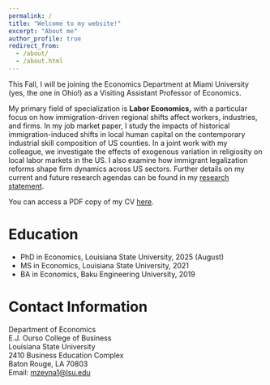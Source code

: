 ```yaml
---
permalink: /
title: "Welcome to my website!"
excerpt: "About me"
author_profile: true
redirect_from: 
  - /about/
  - /about.html
---
```


This Fall, I will be joining the Economics Department at Miami University (yes, the one in Ohio!) as a Visiting Assistant Professor of Economics.

My primary field of specialization is **Labor Economics,** with a particular focus on how immigration-driven regional shifts affect workers, industries, and firms. In my job market paper, I study the impacts of historical immigration-induced shifts in local human capital on the contemporary industrial skill composition of US counties. In a joint work with my colleague, we investigate the effects of exogenous variation in religiosity on local labor markets in the US. I also examine how immigrant legalization reforms shape firm dynamics across US sectors. Further details on my current and future research agendas can be found in my [research statement](/files/Murad_Zeynalli_Research_Statement.pdf).

You can access a PDF copy of my CV [here](/files/Murad_Zeynalli_CV.pdf).

Education
======
* PhD in Economics, Louisiana State University, 2025 (August)
* MS in Economics, Louisiana State University, 2021
* BA in Economics, Baku Engineering University, 2019

Contact Information
======

Department of Economics  
E.J. Ourso College of Business  
Louisiana State University  
2410 Business Education Complex  
Baton Rouge, LA 70803  
Email: [mzeyna1@lsu.edu](mailto:mzeyna1@lsu.edu)
